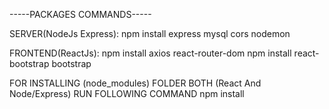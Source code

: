 -----PACKAGES COMMANDS-----

SERVER(NodeJs Express):
npm install express mysql cors nodemon

FRONTEND(ReactJs):
npm install axios react-router-dom
npm install react-bootstrap bootstrap

FOR INSTALLING (node_modules) FOLDER BOTH (React And Node/Express) RUN FOLLOWING COMMAND
npm install
